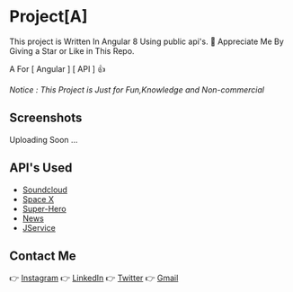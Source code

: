 # Project[A]

This project is Written In Angular 8 Using public api's.
:wave: Appreciate Me By Giving a Star or Like in This Repo.

A For [ Angular ] [ API ] :thumbsup:

*Notice : This Project is Just for Fun,Knowledge and Non-commercial*

## Screenshots
Uploading Soon ...

## API's Used

- [Soundcloud](https://developers.soundcloud.com)
- [Space X](https://docs.spacexdata.com/?version=latest)
- [Super-Hero](https://akabab.github.io/superhero-api/)
- [News](https://newsapi.org/)
- [JService](https://github.com/sottenad/jService)

## Contact Me

:point_right: [Instagram]()
:point_right: [LinkedIn]()
:point_right: [Twitter]()
:point_right: [Gmail]()

